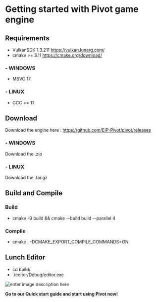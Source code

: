 ﻿
# Getting started with Pivot game engine

##  Requirements

* VulkanSDK 1.3.211
https://vulkan.lunarg.com/
* cmake >= 3.11
https://cmake.org/download/

###  - WINDOWS
* MSVC 17

### - LINUX
* GCC >= 11

##  Download

Download the engine here : https://github.com/EIP-Pivot/pivot/releases

### - WINDOWS

Download the .zip

### - LINUX

Download the .tar.gz 

## Build and Compile

###  Build

* cmake -B build && cmake --build build --parallel 4

###  Compile

* cmake . -DCMAKE_EXPORT_COMPILE_COMMANDS=ON

## Lunch Editor

* cd build/
* ./editor/Debug/editor.exe

![enter image description here](https://cdn.discordapp.com/attachments/677099357173973014/995692249436393573/unknown.png)

**Go to our Quick start guide and start using Pivot now!**
